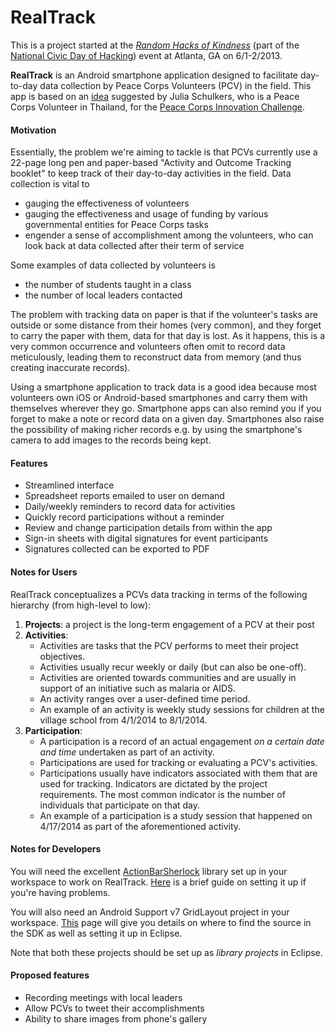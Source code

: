 RealTrack
=========

This is a project started at the [*Random Hacks of Kindness*](http://www.rhok.org/event/atlanta-ga-usa-1) (part of the [National Civic Day of Hacking](http://hackforchange.org/)) event at Atlanta, GA on 6/1-2/2013.

**RealTrack** is an Android smartphone application designed to facilitate day-to-day data collection by Peace Corps Volunteers (PCV) in the field. This app is based on an [idea](http://www.rhok.org/problems/realtrack-app) suggested by Julia Schulkers, who is a Peace Corps Volunteer in Thailand, for the [Peace Corps Innovation Challenge](innovationchallenge.peacecorps.gov).


#### Motivation
Essentially, the problem we're aiming to tackle is that PCVs currently use a 22-page long pen and paper-based "Activity and Outcome Tracking booklet" to keep track of their day-to-day activities in the field. Data collection is vital to

* gauging the effectiveness of volunteers
* gauging the effectiveness and usage of funding by various governmental entities for Peace Corps tasks
* engender a sense of accomplishment among the volunteers, who can look back at data collected after their term of service

Some examples of data collected by volunteers is

* the number of students taught in a class
* the number of local leaders contacted

The problem with tracking data on paper is that if the volunteer's tasks are outside or some distance from their homes (very common), and they forget to carry the paper with them, data for that day is lost. As it happens, this is a very common occurrence and volunteers often omit to record data meticulously, leading them to reconstruct data from memory (and thus creating inaccurate records).

Using a smartphone application to track data is a good idea because most volunteers own iOS or Android-based smartphones and carry them with themselves wherever they go. Smartphone apps can also remind you if you forget to make a note or record data on a given day. Smartphones also raise the possibility of making richer records e.g. by using the smartphone's camera to add images to the records being kept.

#### Features

* Streamlined interface
* Spreadsheet reports emailed to user on demand
* Daily/weekly reminders to record data for activities
* Quickly record participations without a reminder
* Review and change participation details from within the app
* Sign-in sheets with digital signatures for event participants
* Signatures collected can be exported to PDF

#### Notes for Users
RealTrack conceptualizes a PCVs data tracking in terms of the following hierarchy (from high-level to low):

1. **Projects**: a project is the long-term engagement of a PCV at their post
2. **Activities**:
    * Activities are tasks that the PCV performs to meet their project objectives.
    * Activities usually recur weekly or daily (but can also be one-off).
    * Activities are oriented towards communities and are usually in support of an initiative such as malaria or AIDS.
    * An activity ranges over a user-defined time period.
    * An example of an activity is weekly study sessions for children at the village school from 4/1/2014 to 8/1/2014.
3. **Participation**:
    * A participation is a record of an actual engagement *on a certain date and time* undertaken as part of an activity.
    * Participations are used for tracking or evaluating a PCV's activities.
    * Participations usually have indicators associated with them that are used for tracking.  Indicators are dictated by the project requirements. The most common indicator is the number of individuals that participate on that day.
    *  An example of a participation is a study session that happened on 4/17/2014 as part of the aforementioned activity.

#### Notes for Developers
You will need the excellent [ActionBarSherlock](http://actionbarsherlock.com/download.html) library set up in your workspace to work on RealTrack. [Here](http://stackoverflow.com/a/15244538/611888) is a brief guide on setting it up if you're having problems.

You will also need an Android Support v7 GridLayout project in your workspace. [This](http://developer.android.com/tools/support-library/features.html#v7-gridlayout) page will give you details on where to find the source in the SDK as well as setting it up in Eclipse.

Note that both these projects should be set up as *library projects* in Eclipse.

#### Proposed features

* Recording meetings with local leaders
* Allow PCVs to tweet their accomplishments
* Ability to share images from phone's gallery

